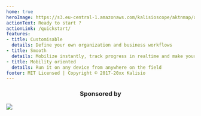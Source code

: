 ```yaml
---
home: true
heroImage: https://s3.eu-central-1.amazonaws.com/kalisioscope/aktnmap/aktnmap-icon-256x256.png
actionText: Ready to start ?
actionLink: /quickstart/
features:
- title: Customisable
  details: Define your own organization and business workflows
- title: Smooth
  details: Mobilize instantly, track progress in realtime and make your teams intervene with ease
- title: Mobility oriented
  details: Run it on any device from anywhere on the field
footer: MIT Licensed | Copyright © 2017-20xx Kalisio
---
```


<p align="center">
	<center><h3>Sponsored by</h3></center>
	<a href="https://kalisio.com"><img src="https://s3.eu-central-1.amazonaws.com/kalisioscope/kalisio/kalisio-logo-black-256x84.png"></a>
</p>
